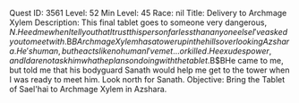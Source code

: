 Quest ID: 3561
Level: 52
Min Level: 45
Race: nil
Title: Delivery to Archmage Xylem
Description: This final tablet goes to someone very dangerous, $N. Heed me when I tell you that I trust this person far less than anyone else I've asked you to meet with.$B$BArchmage Xylem has a tower up in the hills overlooking Azshara. He's human, but he acts like no human I've met... or killed. He exudes power, and I dare not ask him what he plans on doing with the tablet.$B$BHe came to me, but told me that his bodyguard Sanath would help me get to the tower when I was ready to meet him. Look north for Sanath.
Objective: Bring the Tablet of Sael'hai to Archmage Xylem in Azshara.

